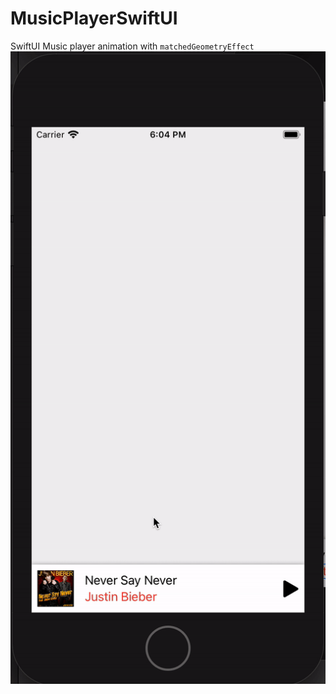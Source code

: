 # MusicPlayerSwiftUI

SwiftUI Music player animation with `matchedGeometryEffect`
![](musicPlayer.gif)
